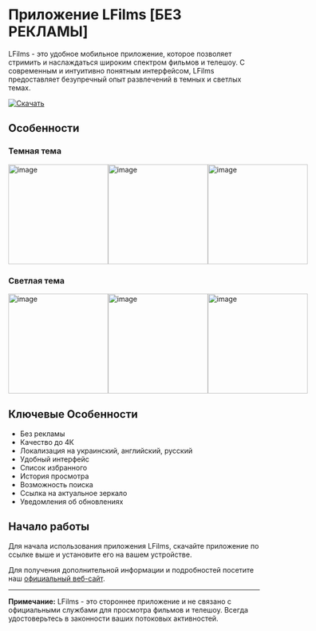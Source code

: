 # Приложение LFilms [БЕЗ РЕКЛАМЫ]

LFilms - это удобное мобильное приложение, которое позволяет стримить и наслаждаться широким спектром фильмов и телешоу. С современным и интуитивно понятным интерфейсом, LFilms предоставляет безупречный опыт развлечений в темных и светлых темах.

[![Скачать](https://www.fxmedicine.com.au/sites/default/files/photos/green%20download%20button.png)](https://github.com/lrdcxdes/LFilms/releases/latest/download/app-release.apk)

## Особенности

### Темная тема
<div style="display: flex; justify-content: space-between;">
    <img src="https://github.com/lrdcxdes/LFilms/assets/83734728/315c9339-c14a-4862-a3be-917fe65c0d49" alt="image" width="200"/>
    <img src="https://github.com/lrdcxdes/LFilms/assets/83734728/c244262d-f25c-49b9-8e0c-26fbb347c9c5" alt="image" width="200"/>
    <img src="https://github.com/lrdcxdes/LFilms/assets/83734728/6d4aba2a-446b-4913-be76-70024bd006f2" alt="image" width="200"/>
</div>

### Светлая тема
<div style="display: flex; justify-content: space-between;">
    <img src="https://github.com/lrdcxdes/LFilms/assets/83734728/b199521e-bdc6-4548-b56c-52cf90fb3aed" alt="image" width="200"/>
    <img src="https://github.com/lrdcxdes/LFilms/assets/83734728/4856236d-4166-45bf-85f2-0cebf73c79cb" alt="image" width="200"/>
    <img src="https://github.com/lrdcxdes/LFilms/assets/83734728/781198a0-e62a-4968-b308-7d91e9db098a" alt="image" width="200"/>
</div>

## Ключевые Особенности

- Без рекламы
- Качество до 4К
- Локализация на украинский, английский, русский
- Удобный интерфейс
- Список избранного
- История просмотра
- Возможность поиска
- Ссылка на актуальное зеркало
- Уведомления об обновлениях

## Начало работы

Для начала использования приложения LFilms, скачайте приложение по ссылке выше и установите его на вашем устройстве.

Для получения дополнительной информации и подробностей посетите наш [официальный веб-сайт](https://www.example.com/lfilms).

---

**Примечание:** LFilms - это стороннее приложение и не связано с официальными службами для просмотра фильмов и телешоу. Всегда удостоверьтесь в законности ваших потоковых активностей.
